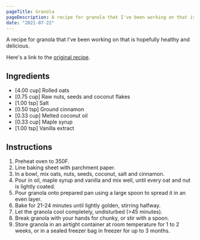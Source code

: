 ```yaml
---
pageTitle: Granola
pageDescription: A recipe for granola that I've been working on that is hopefully healthy and delicious.
date: "2021-07-22"
---
```


A recipe for granola that I've been working on that is hopefully healthy and delicious.

Here's a link to the [original recipe](https://cookieandkate.com/healthy-granola-recipe/).

## Ingredients
* [4.00 cup] Rolled oats
* [0.75 cup] Raw nuts, seeds and coconut flakes
* [1.00 tsp] Salt
* [0.50 tsp] Ground cinnamon
* [0.33 cup] Melted coconut oil
* [0.33 cup] Maple syrup
* [1.00 tsp] Vanilla extract

## Instructions
1. Preheat oven to 350F.
2. Line baking sheet with parchment paper.
3. In a bowl, mix oats, nuts, seeds, coconut, salt and cinnamon.
4. Pour in oil, maple syrup and vanilla and mix well, until every oat and nut is lightly coated.
5. Pour granola onto prepared pan using a large spoon to spread it in an even layer.
6. Bake for 21-24 minutes until lightly golden, stirring halfway.
7. Let the granola cool completely, undisturbed (>45 minutes).
8. Break granola with your hands for chunky, or stir with a spoon.
9. Store granola in an airtight container at room temperature for 1 to 2 weeks, or in a sealed freezer bag in freezer for up to 3 months.

